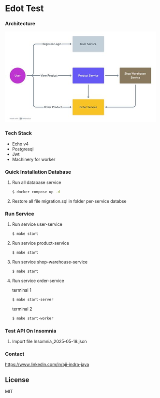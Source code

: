 # Edot Test

### Architecture
![Alt text](arc.jpeg "all-service")

### Tech Stack
- Echo v4
- Postgresql
- Jwt
- Machinery for worker

### Quick Installation Database
1. Run all database service
    ```sh
    $ docker compose up -d
    ```
2. Restore all file migration.sql in folder per-service databse

### Run Service
1. Run service user-service
    ```sh
    $ make start
    ```
2. Run service product-service
    ```sh
    $ make start
    ```
3. Run service shop-warehouse-service
    ```sh
    $ make start
    ```
4. Run service order-service

    terminal 1
    ```sh
    $ make start-server
    ```
    terminal 2
    ```sh
    $ make start-worker
    ```

### Test API On Insomnia 
1. Import file Insomnia_2025-05-18.json


### Contact
https://www.linkedin.com/in/aji-indra-jaya

License
----

MIT